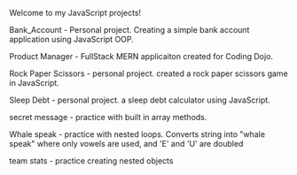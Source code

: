 Welcome to my JavaScript projects!

Bank_Account - Personal project. Creating a simple bank account application using JavaScript OOP. 

Product Manager - FullStack MERN applicaiton created for Coding Dojo.

Rock Paper Scissors - personal project. created a rock paper scissors game in JavaScript. 

Sleep Debt - personal project. a sleep debt calculator using JavaScript.

secret message - practice with built in array methods. 

Whale speak - practice with nested loops. Converts string into "whale speak" where only vowels are used, and 'E' and 'U' are doubled

team stats - practice creating nested objects 